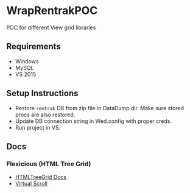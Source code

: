# WrapRentrakPOC
POC for different View grid libraries

## Requirements
- Windows
- MySQL
- VS 2015

## Setup Instructions
- Restore `rentrak` DB from zip file in DataDump dir. Make sure stored procs are also restored.
- Update DB connection string in Wed.config with proper creds.
- Run project in VS.

## Docs

### Flexicious (HTML Tree Grid)
- [HTMLTreeGrid Docs](http://htmltreegrid.com/newdocs/html/Flexicious%20HTMLTreeGrid.html)
- [Virtual Scroll](http://www.htmltreegrid.com/demo/prod_ext_treegrid.html?example=Fully%2520Lazy%2520Loaded)
